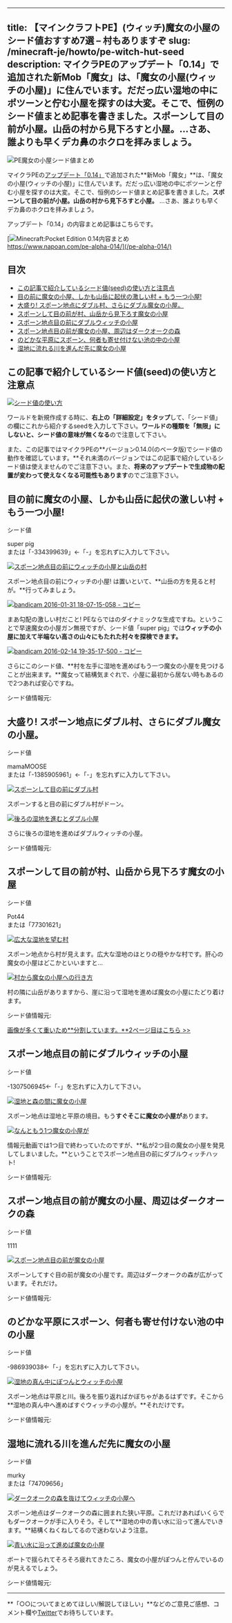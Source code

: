
---
title: 【マインクラフトPE】(ウィッチ)魔女の小屋のシード値おすすめ7選 – 村もありますぞ
slug: /minecraft-je/howto/pe-witch-hut-seed
description: マイクラPEのアップデート「0.14」で追加された新Mob「魔女」は、「魔女の小屋(ウィッチの小屋)」に住んでいます。だだっ広い湿地の中にポツーンと佇む小屋を探すのは大変。そこで、恒例のシード値まとめ記事を書きました。スポーンして目の前が小屋。山岳の村から見下ろすと小屋。…さあ、誰よりも早くデカ鼻のホクロを拝みましょう。
---

![PE魔女の小屋シード値まとめ](https://cdn-ak.f.st-hatena.com/images/fotolife/s/sasigume/20210208/20210208103023.png)

マイクラPEの[アップデート「0.14」](https://www.napoan.com/pe-alpha-014/)で追加された**新Mob「魔女」**は、「魔女の小屋(ウィッチの小屋)」に住んでいます。だだっ広い湿地の中にポツーンと佇む小屋を探すのは大変。そこで、恒例のシード値まとめ記事を書きました。**スポーンして目の前が小屋。山岳の村から見下ろすと小屋。** …さあ、誰よりも早くデカ鼻のホクロを拝みましょう。

アップデート「0.14」の内容まとめ記事はこちらです。

[![Minecraft:Pocket Edition 0.14内容まとめ](https://cdn-ak.f.st-hatena.com/images/fotolife/s/sasigume/20210208/20210208092206.png)  
https://www.napoan.com/pe-alpha-014/](/pe-alpha-014/)

## 目次

*   [この記事で紹介しているシード値(seed)の使い方と注意点](#note)
*   [目の前に魔女の小屋、しかも山岳に起伏の激しい村 + もう一つ小屋!](#seed_super-pig)
*   [大盛り! スポーン地点にダブル村、さらにダブル魔女の小屋。](#seed_mamaMOOSE)
*   [スポーンして目の前が村、山岳から見下ろす魔女の小屋](#seed_Pot44)
*   [スポーン地点目の前にダブルウィッチの小屋](./2/#seed_-1307506945)
*   [スポーン地点目の前が魔女の小屋、周辺はダークオークの森](./2/#seed_1111)
*   [のどかな平原にスポーン、何者も寄せ付けない池の中の小屋](./2/#seed_-986939038)
*   [湿地に流れる川を進んだ先に魔女の小屋](./2/#seed_murky)

## この記事で紹介しているシード値(seed)の使い方と注意点

[![シード値の使い方](https://cdn-ak.f.st-hatena.com/images/fotolife/s/sasigume/20210208/20210208105030.jpg)](https://cdn-ak.f.st-hatena.com/images/fotolife/s/sasigume/20210208/20210208105030.jpg)

ワールドを新規作成する時に、**右上の「詳細設定」をタップ**して、「シード値」の欄にこれから紹介するseedを入力して下さい。**ワールドの種類を「無限」にしないと、シード値の意味が無くなる**ので注意して下さい。

また、この記事ではマイクラPEの**バージョン0.14.0(のベータ版)でシード値の動作を確認しています。**それ未満のバージョンではこの記事で紹介しているシード値は使えませんのでご注意下さい。また、**将来のアップデートで生成物の配置が変わって使えなくなる可能性もあります**のでご注意下さい。

## 目の前に魔女の小屋、しかも山岳に起伏の激しい村 + もう一つ小屋!

シード値

super pig  
または「-334399639」←「-」を忘れずに入力して下さい。

[![スポーン地点目の前にウィッチの小屋と山岳の村](https://cdn-ak.f.st-hatena.com/images/fotolife/s/sasigume/20210208/20210208111539.jpg)](https://cdn-ak.f.st-hatena.com/images/fotolife/s/sasigume/20210208/20210208111539.jpg)

スポーン地点目の前にウィッチの小屋! は置いといて、**山岳の方を見ると村が。**行ってみましょう。

[![bandicam 2016-01-31 18-07-15-058 - コピー](https://cdn-ak.f.st-hatena.com/images/fotolife/s/sasigume/20210208/20210208101724.jpg)](https://cdn-ak.f.st-hatena.com/images/fotolife/s/sasigume/20210208/20210208101724.jpg)

まあ勾配の激しい村だこと! PEならではのダイナミックな生成ですね。ということで早速魔女の小屋ガン無視ですが、シード値「super pig」では**ウィッチの小屋に加えて半端ない高さの山々にもたれた村々を探検できます。**

[![bandicam 2016-02-14 19-35-17-500 - コピー](https://cdn-ak.f.st-hatena.com/images/fotolife/s/sasigume/20210208/20210208105213.jpg)](https://cdn-ak.f.st-hatena.com/images/fotolife/s/sasigume/20210208/20210208105213.jpg)

さらにこのシード値、**村を左手に湿地を進めばもう一つ魔女の小屋を見つけることが出来ます。**魔女って結構気まぐれで、小屋に最初から居ない時もあるので2つあれば安心ですね。

シード値情報元:  

## 大盛り! スポーン地点にダブル村、さらにダブル魔女の小屋。

シード値

mamaMOOSE  
または「-1385905961」←「-」を忘れずに入力して下さい。

[![スポーンして目の前にダブル村](https://cdn-ak.f.st-hatena.com/images/fotolife/s/sasigume/20210208/20210208102301.jpg)](https://cdn-ak.f.st-hatena.com/images/fotolife/s/sasigume/20210208/20210208102301.jpg)

スポーンすると目の前にダブル村がドーン。

[![後ろの湿地を進むとダブル小屋](https://cdn-ak.f.st-hatena.com/images/fotolife/s/sasigume/20210208/20210208111421.jpg)](https://cdn-ak.f.st-hatena.com/images/fotolife/s/sasigume/20210208/20210208111421.jpg)

さらに後ろの湿地を進めばダブルウィッチの小屋。

シード値情報元:  

## スポーンして目の前が村、山岳から見下ろす魔女の小屋

シード値

Pot44  
または「77301621」

[![広大な湿地を望む村](https://cdn-ak.f.st-hatena.com/images/fotolife/s/sasigume/20210208/20210208103401.jpg)](https://cdn-ak.f.st-hatena.com/images/fotolife/s/sasigume/20210208/20210208103401.jpg)

スポーン地点から村が見えます。広大な湿地のほとりの穏やかな村です。肝心の魔女の小屋はどこかといいますと…

[![村から魔女の小屋への行き方](https://cdn-ak.f.st-hatena.com/images/fotolife/s/sasigume/20210208/20210208103016.jpg)](https://cdn-ak.f.st-hatena.com/images/fotolife/s/sasigume/20210208/20210208103016.jpg)

村の隣に山岳がありますから、崖に沿って湿地を進めば魔女の小屋にたどり着けます。

シード値情報元:  

[画像が多くて重いため**分割しています。**2ページ目はこちら >>](2/)

## スポーン地点目の前にダブルウィッチの小屋

シード値

\-1307506945←「-」を忘れずに入力して下さい。

[![湿地と森の間に魔女の小屋](https://cdn-ak.f.st-hatena.com/images/fotolife/s/sasigume/20210208/20210208123911.jpg)](https://cdn-ak.f.st-hatena.com/images/fotolife/s/sasigume/20210208/20210208123911.jpg)

スポーン地点は湿地と平原の境目。もう**すぐそこに魔女の小屋が**あります。

[![なんともう1つ魔女の小屋が](https://cdn-ak.f.st-hatena.com/images/fotolife/s/sasigume/20210208/20210208110821.jpg)](https://cdn-ak.f.st-hatena.com/images/fotolife/s/sasigume/20210208/20210208110821.jpg)

情報元動画では1つ目で終わっていたのですが、**私が2つ目の魔女の小屋を発見してしまいました。**ということでスポーン地点目の前にダブルウィッチハット!

シード値情報元:  

## スポーン地点目の前が魔女の小屋、周辺はダークオークの森

シード値

1111

[![スポーン地点目の前が魔女の小屋](https://cdn-ak.f.st-hatena.com/images/fotolife/s/sasigume/20210208/20210208105054.jpg)](https://cdn-ak.f.st-hatena.com/images/fotolife/s/sasigume/20210208/20210208105054.jpg)

スポーンしてすぐ目の前が魔女の小屋です。周辺はダークオークの森が広がっています。それだけ。

シード値情報元:  

## のどかな平原にスポーン、何者も寄せ付けない池の中の小屋

シード値

\-986939038←「-」を忘れずに入力して下さい。

[![湿地の真ん中にぽつんとウィッチの小屋](https://cdn-ak.f.st-hatena.com/images/fotolife/s/sasigume/20210208/20210208101629.jpg)](https://cdn-ak.f.st-hatena.com/images/fotolife/s/sasigume/20210208/20210208101629.jpg)

スポーン地点は平原と川。後ろを振り返ればかぼちゃがあるはずです。そこから**湿地の真ん中へ進めばすぐウィッチの小屋が。**それだけです。

シード値情報元:  

## 湿地に流れる川を進んだ先に魔女の小屋

シード値

murky  
または「74709656」

[![ダークオークの森を抜けてウィッチの小屋へ](https://cdn-ak.f.st-hatena.com/images/fotolife/s/sasigume/20210208/20210208101218.jpg)](https://cdn-ak.f.st-hatena.com/images/fotolife/s/sasigume/20210208/20210208101218.jpg)

スポーン地点はダークオークの森に囲まれた狭い平原。これだけあればいくらでもダークオークが手に入りそう。そして**湿地の中の青い水に沿って進んでいきます。**結構くねくねしてるので迷わないよう注意。

[![青い水に沿って進めば魔女の小屋](https://cdn-ak.f.st-hatena.com/images/fotolife/s/sasigume/20210208/20210208090911.jpg)](https://cdn-ak.f.st-hatena.com/images/fotolife/s/sasigume/20210208/20210208090911.jpg)

ボートで揺られてそろそろ疲れてきたころ、魔女の小屋がぽつんと佇んでいるのが見えるでしょう。

シード値情報元:  

---

**「○○についてまとめてほしい/解説してほしい」**などのご意見ご感想、コメント欄や[Twitter](https://twitter.com/napoan)でお待ちしています。
